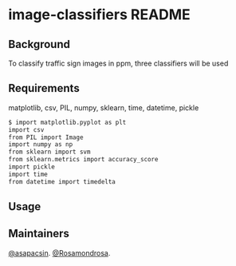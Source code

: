 # image-classifiers README
## Background
To classify traffic sign images in ppm, three classifiers will be used

## Requirements
matplotlib, csv, PIL, numpy, sklearn, time, datetime, pickle
```sh
$ import matplotlib.pyplot as plt
import csv
from PIL import Image
import numpy as np
from sklearn import svm
from sklearn.metrics import accuracy_score
import pickle
import time
from datetime import timedelta
```

## Usage 

## Maintainers
[@asapacsin](https://github.com/asapacsin).
[@Rosamondrosa](https://github.com/Rosamondrosa).
